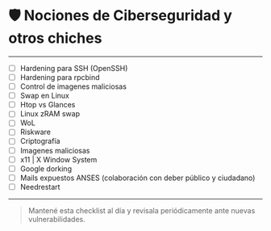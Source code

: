 # 🛡️ Nociones de Ciberseguridad y otros chiches

---

- [ ] Hardening para SSH (OpenSSH)
- [ ] Hardening para rpcbind
- [ ] Control de imagenes maliciosas
- [ ] Swap en Linux
- [ ] Htop vs Glances
- [ ] Linux zRAM swap
- [ ] WoL
- [ ] Riskware
- [ ] Criptografía
- [ ] Imagenes maliciosas
- [ ] x11 | X Window System
- [ ] Google dorking
- [ ] Mails expuestos ANSES (colaboración con deber público y ciudadano)
- [ ] Needrestart

---

> Mantené esta checklist al día y revisala periódicamente ante nuevas vulnerabilidades.
